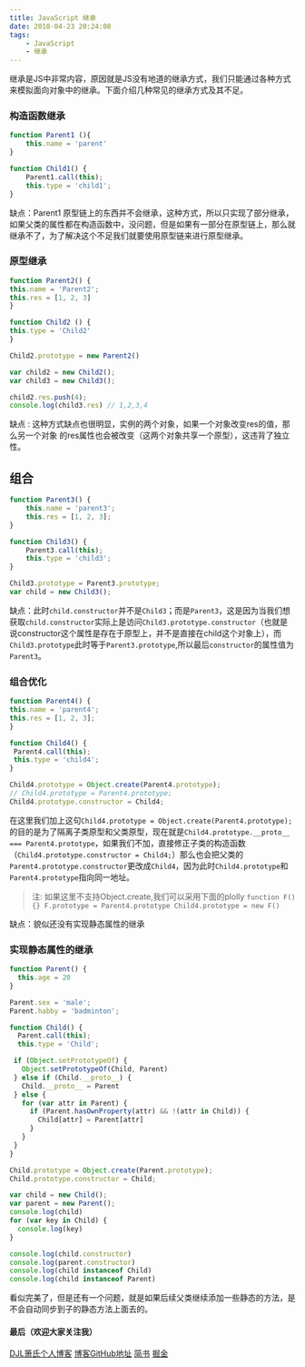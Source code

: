 ```yaml
---
title: JavaScript 继承
date: 2018-04-23 20:24:08
tags: 
    - JavaScript
    - 继承
---
```


继承是JS中非常内容，原因就是JS没有地道的继承方式，我们只能通过各种方式来模拟面向对象中的继承。下面介绍几种常见的继承方式及其不足。
<!--more-->

### 构造函数继承
```javascript
function Parent1 (){
	this.name = 'parent'
}

function Child1() {
	Parent1.call(this);
	this.type = 'child1';
}
```
缺点：Parent1 原型链上的东西并不会继承，这种方式，所以只实现了部分继承，如果父类的属性都在构造函数中，没问题，但是如果有一部分在原型链上，那么就继承不了，为了解决这个不足我们就要使用原型链来进行原型继承。

### 原型继承
```javascript
function Parent2() {
this.name = 'Parent2';
this.res = [1, 2, 3]
}

function Child2 () {
this.type = 'Child2'
}

Child2.prototype = new Parent2()

var child2 = new Child2();
var child3 = new Child3();

child2.res.push(4);
console.log(child3.res) // 1,2,3,4
```
缺点  : 这种方式缺点也很明显，实例的两个对象，如果一个对象改变res的值，那么另一个对象 的res属性也会被改变（这两个对象共享一个原型），这违背了独立性。

## 组合
```javascript
function Parent3() {
	this.name = 'parent3';
	this.res = [1, 2, 3];
}

function Child3() {
	Parent3.call(this);
	this.type = 'child3';
}

Child3.prototype = Parent3.prototype;
var child = new Child3();
```
缺点：此时`child.constructor`并不是`Child3`；而是`Parent3`，这是因为当我们想获取`child.constructor`实际上是访问`Child3.prototype.constructor`（也就是说constructor这个属性是存在于原型上，并不是直接在child这个对象上），而`Child3.prototype`此时等于`Parent3.prototype`,所以最后`constructor`的属性值为`Parent3`。

### 组合优化
```javascript
function Parent4() {
this.name = 'parent4';
this.res = [1, 2, 3];
}

function Child4() {
 Parent4.call(this);
 this.type = 'child4';
}

Child4.prototype = Object.create(Parent4.prototype);
// Child4.prototype = Parent4.prototype;
Child4.prototype.constructor = Child4;	
```
在这里我们加上这句`Child4.prototype = Object.create(Parent4.prototype);`的目的是为了隔离子类原型和父类原型，现在就是`Child4.prototype.__proto__ === Parent4.prototype`，如果我们不加，直接修正子类的构造函数（`Child4.prototype.constructor = Child4;`）那么也会把父类的`Parent4.prototype.constructor`更改成`Child4`，因为此时`Child4.prototype`和`Parent4.prototype`指向同一地址。

> 注: 如果这里不支持Object.create,我们可以采用下面的plolly
> `function F(){}
> F.prototype = Parent4.prototype
> Child4.prototype = new F()`

缺点：貌似还没有实现静态属性的继承

### 实现静态属性的继承
```javascript
function Parent() {
  this.age = 20
}

Parent.sex = 'male';
Parent.habby = 'badminton';

function Child() {
  Parent.call(this);
  this.type = 'Child';

 if (Object.setPrototypeOf) {
   Object.setPrototypeOf(Child, Parent)
 } else if (Child.__proto__) {
   Child.__proto__ = Parent
 } else {
   for (var attr in Parent) {
     if (Parent.hasOwnProperty(attr) && !(attr in Child)) {
       Child[attr] = Parent[attr]
     }
   }
 }   
}

Child.prototype = Object.create(Parent.prototype);
Child.prototype.constructor = Child;

var child = new Child();
var parent = new Parent();
console.log(child)
for (var key in Child) {
  console.log(key)
}

console.log(child.constructor)
console.log(parent.constructor)
console.log(child instanceof Child)
console.log(child instanceof Parent)

```

看似完美了，但是还有一个问题，就是如果后续父类继续添加一些静态的方法，是不会自动同步到子的静态方法上面去的。

#### 最后（欢迎大家关注我）
[DJL箫氏个人博客](http://djl.pub/)
[博客GitHub地址](https://github.com/djlxiaoshi/blog/issues)
[简书](https://www.jianshu.com/u/d8657fcf1678)
[掘金](https://juejin.im/user/57183fcac4c9710054bc2fcf)